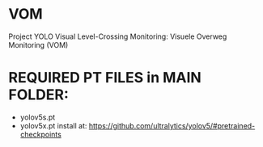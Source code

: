 # VOM
Project YOLO Visual Level-Crossing Monitoring: Visuele Overweg Monitoring (VOM)

# REQUIRED PT FILES in MAIN FOLDER:
- yolov5s.pt
- yolov5x.pt
install at: https://github.com/ultralytics/yolov5/#pretrained-checkpoints 
